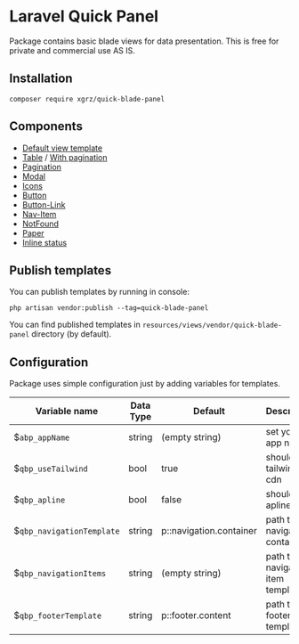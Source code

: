 # Laravel Quick Panel

Package contains basic blade views for data presentation.
This is free for private and commercial use AS IS.

## Installation

```
composer require xgrz/quick-blade-panel
```

## Components

* [Default view template](docs/DefaultViewTemplate.md)
* [Table](docs/Table.md) / [With pagination](docs/Table-Pagination.md)
* [Pagination](docs/Pagination.md)
* [Modal](docs/Modal.md)
* [Icons](docs/Icons.md)
* [Button](docs/Button.md)
* [Button-Link](docs/Button-Link.md)
* [Nav-Item](docs/Nav-Item.md)
* [NotFound](docs/NotFound.md)
* [Paper](docs/Paper.md)
* [Inline status](docs/InlineStatus.md)

## Publish templates

You can publish templates by running in console:

```
php artisan vendor:publish --tag=quick-blade-panel
```

You can find published templates in `resources/views/vendor/quick-blade-panel` directory (by default).

## Configuration

Package uses simple configuration just by adding variables for templates.

| Variable name             | Data Type | Default                 | Description                      |
|---------------------------|-----------|-------------------------|----------------------------------|
| $`abp_appName`            | string    | (empty string)          | set your app name                |
| $`qbp_useTailwind`        | bool      | true                    | should load tailwind cdn         |
| $`qbp_apline`             | bool      | false                   | should load apline.js            |
| $`qbp_navigationTemplate` | string    | p::navigation.container | path to navigation container     |
| $`qbp_navigationItems`    | string    | (empty string)          | path to navigation item template |
| $`qbp_footerTemplate`     | string    | p::footer.content       | path to footer template          |

